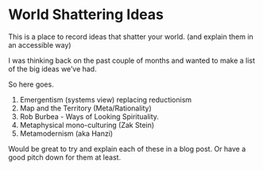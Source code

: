 # World Shattering Ideas

This is a place to record ideas that shatter your world. (and explain them in an accessible way)


I was thinking back on the past couple of months and wanted to make a list of the big ideas we’ve had.

So here goes.

1. Emergentism (systems view) replacing reductionism
2. Map and the Territory (Meta/Rationality)
3. Rob Burbea - Ways of Looking Spirituality.
4. Metaphysical mono-culturing (Zak Stein)
5. Metamodernism (aka Hanzi)

Would be great to try and explain each of these in a blog post. Or have a good pitch down for them at least.